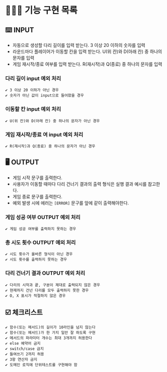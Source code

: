 
# 👩🏻‍💻 기능 구현 목록


## ⌨️ INPUT

- 자동으로 생성할 다리 길이를 입력 받는다. 3 이상 20 이하의 숫자를 입력
- 라운드마다 플레이어가 이동할 칸을 입력 받는다. U(위 칸)와 D(아래 칸) 중 하나의 문자를 입력
- 게임 재시작/종료 여부를 입력 받는다. R(재시작)과 Q(종료) 중 하나의 문자를 입력

### 다리 길이 input 예외 처리
    ✔ 3 이상 20 이하가 아닌 경우
    ✔ 숫자가 아닌 값이 input으로 들어왔을 경우

### 이동할 칸 input 예외 처리
    ✔️ U(위 칸)와 D(아래 칸) 중 하나의 문자가 아닌 경우

### 게임 재시작/종료 여 input 예외 처리
    ✔ R(재시작)과 Q(종료) 중 하나의 문자가 아닌 경우


## 🖥 OUTPUT

- 게임 시작 문구를 출력한다.
- 사용자가 이동할 때마다 다리 건너기 결과의 출력 형식은 실행 결과 예시를 참고한다.
- 게임 종료 문구를 출력한다.
- 예외 발생 시에 에러는 `[ERROR]` 문구를 앞에 같이 출력해야한다.

### 게임 성공 여부 OUTPUT 예외 처리
    ✔ 게임 성공 여부를 출력하지 못하는 경우

### 총 시도 횟수 OUTPUT 예외 처리
    ✔ 시도 횟수가 올바른 형식이 아닌 경우
    ✔ 시도 횟수를 출력하지 못하는 경우

### 다리 건너기 결과 OUTPUT 예외 처리
    ✔ 다리의 시작과 끝, 구분이 제대로 출력되지 않은 경우
    ✔ 현재까지 건넌 다리를 모두 출력하지 못한 경우
    ✔ O, X 표시가 적절하지 않은 경우

## ☑️ 체크리스트
    ✔ 함수(또는 메서드)의 길이가 10라인을 넘지 않는다
    ✔ 함수(또는 메서드)가 한 가지 일만 잘 하도록 구현
    ✔ 메서드의 파라미터 개수는 최대 3개까지 허용한다
    ✔ else 예약어 금지
    ✔ switch/case 금지
    ✔ 들여쓰기 2까지 허용
    ✔ 3항 연산자 금지
    ✔ 도메인 로직에 단위테스트를 구현해야 함